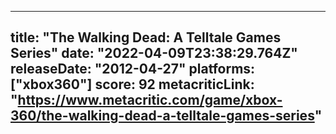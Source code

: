 
---
title: "The Walking Dead: A Telltale Games Series"
date: "2022-04-09T23:38:29.764Z"
releaseDate: "2012-04-27"
platforms: ["xbox360"]
score: 92
metacriticLink: "https://www.metacritic.com/game/xbox-360/the-walking-dead-a-telltale-games-series"
---
